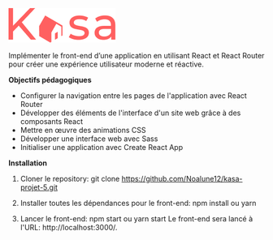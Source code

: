 ![Texte alternatif](./src/assets/logo.png)

Implémenter le front-end d’une application en utilisant React et React Router pour créer une expérience utilisateur moderne et réactive.

**Objectifs pédagogiques**
* Configurer la navigation entre les pages de l'application avec React Router
* Développer des éléments de l'interface d'un site web grâce à des composants React
* Mettre en œuvre des animations CSS
* Développer une interface web avec Sass
* Initialiser une application avec Create React App

**Installation**
1. Cloner le repository:
git clone https://github.com/Noalune12/kasa-projet-5.git

2. Installer toutes les dépendances pour le front-end:
npm install ou yarn

3. Lancer le front-end:
npm start ou yarn start
Le front-end sera lancé à l'URL: http://localhost:3000/.